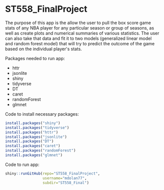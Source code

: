 # ST558_FinalProject

The purpose of this app is the allow the user to pull the box score game stats of any NBA player for any particular season or group of seasons, as well as create plots and numerical summaries of various statistics. The user can also take that data and fit it to two models (generalized linear model and random forest model) that will try to predict the outcome of the game based on the individual player's stats.

Packages needed to run app:
 - httr
 - jsonlite
 - shiny
 - tidyverse
 - DT
 - caret
 - randomForest
 - glmnet
  
  
Code to install necessary packages:
```r
install.packages("shiny")
install.packages("tidyverse")
install.packages("httr")
install.packages("jsonlite")
install.packages("DT")
install.packages("caret")
install.packages("randomForest")
install.packages("glmnet")
```
  
  
Code to run app:
```r
shiny::runGitHub(repo="ST558_FinalProject",
                 username="mdolan77",
                 subdir="ST558_Final")
```